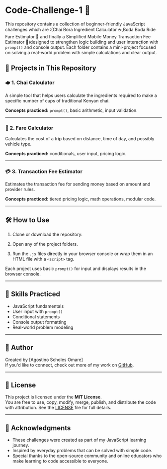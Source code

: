 # Code-Challenge-1 🚀
This repository contains a collection of beginner-friendly JavaScript challenges which are :(Chai Bora Ingredient Calculator ☕,Boda Boda Ride Fare Estimator 🛵 and finally a Simplified Mobile Money Transaction Fee Estimator 📱)designed to strengthen logic building and user interaction with `prompt()` and console output.
Each folder contains a mini-project focused on solving a real-world problem with simple calculations and clear output.

## 📁 Projects in This Repository

### 🫖 1. Chai Calculator
A simple tool that helps users calculate the ingredients required to make a specific number of cups of traditional Kenyan chai.

**Concepts practiced:** `prompt()`, basic arithmetic, input validation.

---

### 🚕 2. Fare Calculator
Calculates the cost of a trip based on distance, time of day, and possibly vehicle type.

**Concepts practiced:** conditionals, user input, pricing logic.

---

### 💳 3. Transaction Fee Estimator
Estimates the transaction fee for sending money based on amount and provider rules.

**Concepts practiced:** tiered pricing logic, math operations, modular code.

---

## 🛠️ How to Use

1. Clone or download the repository:

2. Open any of the project folders.

3. Run the `.js` files directly in your browser console or wrap them in an HTML file with a `<script>` tag.

Each project uses basic `prompt()` for input and displays results in the browser console.

---
## 🧠 Skills Practiced

- JavaScript fundamentals
- User input with `prompt()`
- Conditional statements
- Console output formatting
- Real-world problem modeling

---
## 👤 Author

Created by [Agostino Scholes Omare]  
If you'd like to connect, check out more of my work on [GitHub](https://github.com/scholes572).

---

## 📜 License

This project is licensed under the **MIT License**.  
You are free to use, copy, modify, merge, publish, and distribute the code with attribution. See the [LICENSE](LICENSE) file for full details.

---

## 🙌 Acknowledgments

- These challenges were created as part of my JavaScript learning journey.
- Inspired by everyday problems that can be solved with simple code.
- Special thanks to the open-source community and online educators who make learning to code accessible to everyone.






















